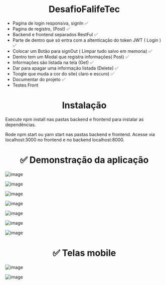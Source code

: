 
<h1 align="center"> DesafioFalifeTec </h1>

- Pagina de login responsiva, signIn ✅
- Pagina de registro, (Post) ✅
- Backend e frontend separados RestFul ✅
- Parte de dentro que só entra com a altenticação do token JWT ( Login ) ✅
- Colocar um Botão para signOut ( Limpar tudo salvo em memoria) ✅
- Dentro tem um Modal que registra informações( Post) ✅
- Informações são listada na tela (Get) ✅
- Dar para apagar uma informação listada (Delete) ✅
- Toogle que muda a cor do site( claro e escuro) ✅
- Documentar do projeto ✅
- Testes Front

<h1 align="center"> Instalação </h1>

Execute npm install nas pastas backend e frontend para instalar as dependências.

Rode npm start ou yarn start nas pastas backend e frontend. Acesse via localhost:3000 no frontend e no backend localhost:8000.

<h1 align="center"> ✅ Demonstração da aplicação </h1>

![image](https://user-images.githubusercontent.com/14266075/201478016-5372be2c-0916-4d47-8881-c573833ee742.png)

![image](https://user-images.githubusercontent.com/14266075/201543247-8b027830-7b3c-4cf6-9d26-7053f4ed429a.png)

![image](https://user-images.githubusercontent.com/14266075/201543285-4998e7a2-6c0e-4a1b-ac58-76d50fa15638.png)

![image](https://user-images.githubusercontent.com/14266075/201543327-4798ab41-4970-4737-8317-49aeb0f9e82f.png)

![image](https://user-images.githubusercontent.com/14266075/201543378-6efeef5f-44fe-4c09-b9ca-bb0a39333332.png)

![image](https://user-images.githubusercontent.com/14266075/201543436-2fab79bc-41b8-47bf-a4d2-e398623da66a.png)

![image](https://user-images.githubusercontent.com/14266075/201543457-7b9a24c8-3d5c-4ca3-9c63-a97207801d82.png)


<h1 align="center"> ✅ Telas mobile </h1>

![image](https://user-images.githubusercontent.com/14266075/201543527-8c76bd3b-7be6-4528-a90c-c95abd2fb7b4.png)

![image](https://user-images.githubusercontent.com/14266075/201543552-37c4c78b-b995-458e-9a78-38dd7dd41b2f.png)

